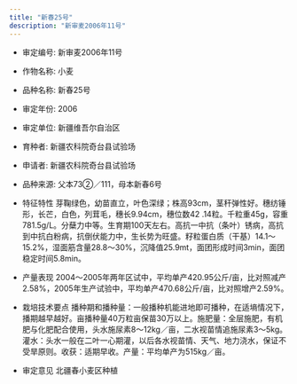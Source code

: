 ```yaml
---
title: "新春25号"
description: "新审麦2006年11号"
---
```

* 审定编号:  新审麦2006年11号

*  作物名称:  小麦

*  品种名称:  新春25号

*  审定年份:  2006

*  审定单位:  新疆维吾尔自治区

* 育种者:  新疆农科院奇台县试验场

*  申请者:  新疆农科院奇台县试验场

*  品种来源:  父本73②／111，母本新春6号

*  特征特性
芽鞠绿色，幼苗直立，叶色深绿；株高93cm，茎秆弹性好。穗纺锤形，长芒，白色，列茸毛，穗长9.94cm，穗位数42 .14粒。千粒重45g，容重781.5g/L。分蘖力中等。生育期100天左右。高抗一中抗（条叶）锈病，高抗到中抗白粉病，抗倒伏能力中，生长势为旺盛。籽粒蛋白质（干基）14.1～15.2%，湿面筋含量28.8～30%，沉降值25.9mt，面团形成时间3min，面团稳定时间5.8min。

*  产量表现
2004～2005年两年区试中，平均单产420.95公斤/亩，比对照减产2.58%，2005年生产试验中，平均单产470.68公斤/亩，比对照增产2.59%。

*  栽培技术要点
播种期和播种量：一般播种机能进地即可播种，在适墒情况下，播期越早越好。亩播种量40万粒亩保苗30万以上。施肥量：全层施肥，有机肥与化肥配合使用，头水施尿素8～12kg／亩，二水视苗情追施尿素3～5kg。灌水：头水一般在二叶一心期灌，以后各水视苗情、天气、地力浇水，保证不受旱原则。收获：适期早收。产量：平均单产为515kg／亩。

*  审定意见
北疆春小麦区种植
